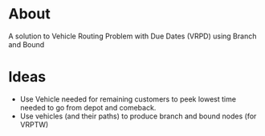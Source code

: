 # About
A solution to Vehicle Routing Problem with Due Dates (VRPD) using Branch and Bound

# Ideas
- Use Vehicle needed for remaining customers to peek lowest time needed to go from depot and comeback.
- Use vehicles (and their paths) to produce branch and bound nodes (for VRPTW)

